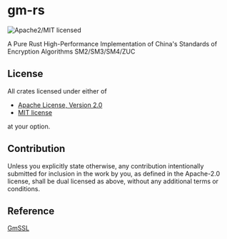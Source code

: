 # gm-rs

![Apache2/MIT licensed][license-image]

A Pure Rust High-Performance Implementation of China's Standards of Encryption Algorithms SM2/SM3/SM4/ZUC

## License

All crates licensed under either of

* [Apache License, Version 2.0](http://www.apache.org/licenses/LICENSE-2.0)
* [MIT license](http://opensource.org/licenses/MIT)

at your option.

## Contribution

Unless you explicitly state otherwise, any contribution intentionally submitted for inclusion in the work by you, as
defined in the Apache-2.0 license, shall be dual licensed as above, without any additional terms or conditions.

[//]: # (badges)

[license-image]: https://img.shields.io/badge/license-Apache2.0/MIT-blue.svg



## Reference
[GmSSL](https://github.com/guanzhi/GmSSL)



